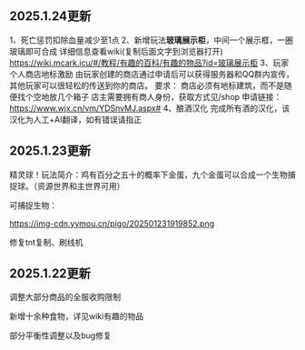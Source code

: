 ## 2025.1.24更新
1、死亡惩罚扣除血量减少至1点
2、新增玩法**玻璃展示柜**，中间一个展示框，一圈玻璃即可合成
详细信息查看wiki(复制后面文字到浏览器打开)
https://wiki.mcark.icu/#/教程/有趣的百科/有趣的物品?id=玻璃展示柜
3、玩家个人商店地标激励
由玩家创建的商店通过申请后可以获得服务器和QQ群内宣传，其他玩家可以很轻松的传送到你的商店。
要求：
商店必须有地标建筑，而不是随便找个空地放几个箱子
店主需要拥有商人身份，获取方式见/shop
申请链接：
https://www.wjx.cn/vm/YDSnvMJ.aspx#
4、酿酒汉化
完成所有酒的汉化，该汉化为人工+AI翻译，如有错误请指正

## 2025.1.23更新

精灵球！玩法简介：鸡有百分之五十的概率下金蛋，九个金蛋可以合成一个生物捕捉球。（资源世界和主世界可用） 

可捕捉生物：

https://img-cdn.yvmou.cn/pigo/202501231919852.png

修复tnt复制、刷线机

## 2025.1.22更新
调整大部分商品的全服收购限制

新增十余种食物，详见wiki有趣的物品

部分平衡性调整以及bug修复
